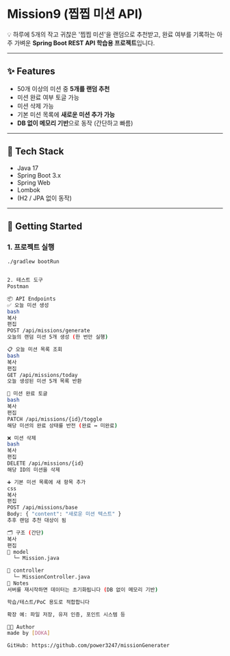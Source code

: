 # Mission9 (찝찝 미션 API)

💡 하루에 5개의 작고 귀찮은 '찝찝 미션'을 랜덤으로 추천받고, 완료 여부를 기록하는 아주 가벼운 **Spring Boot REST API 학습용 프로젝트**입니다.

---

## ✨ Features

- 50개 이상의 미션 중 **5개를 랜덤 추천**
- 미션 완료 여부 토글 가능
- 미션 삭제 가능
- 기본 미션 목록에 **새로운 미션 추가 가능**
- **DB 없이 메모리 기반**으로 동작 (간단하고 빠름)

---

## 🧰 Tech Stack

- Java 17
- Spring Boot 3.x
- Spring Web
- Lombok
- (H2 / JPA 없이 동작)

---

## 🚀 Getting Started

### 1. 프로젝트 실행
```bash
./gradlew bootRun


2. 테스트 도구  
Postman 

📦 API Endpoints
✅ 오늘 미션 생성
bash
복사
편집
POST /api/missions/generate
오늘의 랜덤 미션 5개 생성 (한 번만 실행)

📋 오늘 미션 목록 조회
bash
복사
편집
GET /api/missions/today
오늘 생성된 미션 5개 목록 반환

🔄 미션 완료 토글
bash
복사
편집
PATCH /api/missions/{id}/toggle
해당 미션의 완료 상태를 반전 (완료 ↔ 미완료)

❌ 미션 삭제
bash
복사
편집
DELETE /api/missions/{id}
해당 ID의 미션을 삭제

➕ 기본 미션 목록에 새 항목 추가
css
복사
편집
POST /api/missions/base
Body: { "content": "새로운 미션 텍스트" }
추후 랜덤 추천 대상이 됨

🗂 구조 (간단)
복사
편집
📁 model
  └─ Mission.java

📁 controller
  └─ MissionController.java
📌 Notes
서버를 재시작하면 데이터는 초기화됩니다 (DB 없이 메모리 기반)

학습/테스트/PoC 용도로 적합합니다

확장 예: 파일 저장, 유저 인증, 포인트 시스템 등

🧑‍💻 Author
made by [DOKA]

GitHub: https://github.com/power3247/missionGenerater